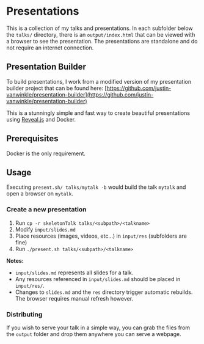 # Presentations

This is a collection of my talks and presentations. In each subfolder below the `talks/` directory, there is an `output/index.html` that can be viewed with a browser to see the presentation.  The presentations are standalone and do not require an internet connection.

## Presentation Builder

To build presentations, I work from a modified version of my presentation builder project that can be found here: [https://github.com/justin-vanwinkle/presentation-builder](https://github.com/justin-vanwinkle/presentation-builder)

This is a stunningly simple and fast way to create beautiful presentations using [Reveal.js](https://github.com/hakimel/reveal.js) and Docker.

## Prerequisites

Docker is the only requirement.

## Usage

Executing `present.sh/ talks/mytalk -b` would build the talk `mytalk` and open a browser on `mytalk`.

### Create a new presentation

1. Run `cp -r skeletonTalk talks/<subpath>/<talkname>`
1. Modify `input/slides.md`
1. Place resources (images, videos, etc...) in `input/res` (subfolders are fine)
1. Run `./present.sh talks/<subpath>/<talkname>`

**Notes:**

* `input/slides.md` represents all slides for a talk.
* Any resources referenced in `input/slides.md` should be placed in `input/res/`.
* Changes to `slides.md` and the `res` directory trigger automatic rebuilds.  The browser requires manual refresh however.

### Distributing

If you wish to serve your talk in a simple way, you can grab the files from the `output` folder and drop them anywhere you can serve a webpage.
